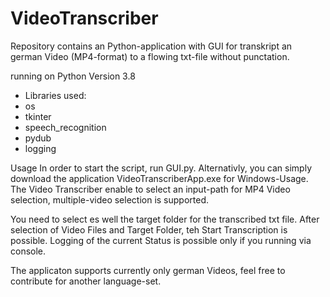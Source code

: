# VideoTranscriber

Repository contains an Python-application with GUI for transkript an german Video (MP4-format) to a flowing txt-file without punctation. 

running on Python Version 3.8
- Libraries used:
- os
- tkinter
- speech_recognition
- pydub
- logging

Usage
In order to start the script, run GUI.py. Alternativly, you can simply download the application VideoTranscriberApp.exe for Windows-Usage.
The Video Transcriber enable to select an input-path for MP4 Video selection, multiple-video selection is supported.

You need to select es well the target folder for the transcribed txt file.
After selection of Video Files and Target Folder, teh Start Transcription is possible.
Logging of the current Status is possible only if you running via console.

The applicaton supports currently only german Videos, feel free to contribute for another language-set.
